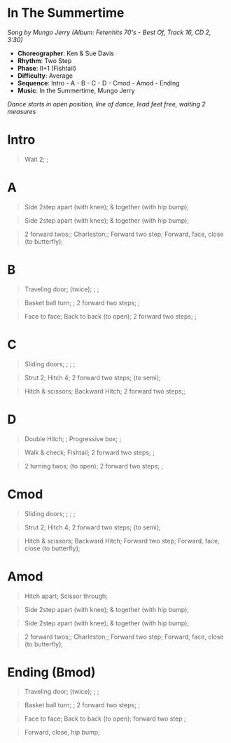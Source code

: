 # In The Summertime
*Song by Mungo Jerry (Album: Fetenhits 70's - Best Of, Track 16, CD 2, 3:30)*

* **Choreographer**: Ken & Sue Davis
* **Rhythm**: Two Step
* **Phase**: II+1 (Fishtail)
* **Difficulty**: Average
* **Sequence**: Intro - A - B - C - D - Cmod - Amod - Ending
* **Music**: In the Summertime, Mungo Jerry

*Dance starts in open position, line of dance, lead feet free, waiting 2 measures*

# Intro

> Wait 2; ;

# A

> Side 2step apart (with knee); & together (with hip bump);

> Side 2step apart (with knee); & together (with hip bump);

> 2 forward twos;; Charleston;; Forward two step; Forward, face, close (to butterfly);

# B

> Traveling door; (twice); ; ;

> Basket ball turn; ; 2 forward two steps; ;

> Face to face; Back to back (to open); 2 forward two steps; ;

# C

> Sliding doors; ; ; ;

> Strut 2; Hitch 4; 2 forward two steps; (to semi);

> Hitch & scissors; Backward Hitch; 2 forward two steps;;

# D

> Double Hitch; ; Progressive box; ;

> Walk & check; Fishtail; 2 forward two steps; ;

> 2 turning twos; (to open); 2 forward two steps; ;

# Cmod

> Sliding doors; ; ; ;

> Strut 2; Hitch 4; 2 forward two steps; (to semi);

> Hitch & scissors; Backward Hitch; Forward two step; Forward, face, close (to butterfly);

# Amod

> Hitch apart; Scissor through;

> Side 2step apart (with knee); & together (with hip bump);

> Side 2step apart (with knee); & together (with hip bump);

> 2 forward twos;; Charleston;; Forward two step; Forward, face, close (to butterfly);

# Ending (Bmod)

> Traveling door; (twice); ; ;

> Basket ball turn; ; 2 forward two steps; ;

> Face to face; Back to back (to open); forward two step ;

> Forward, close, hip bump;

<meta name="x:audio-file" content="m/Mungo Jerry/Mungo Jerry - In The Summertime.mp3" >